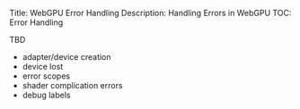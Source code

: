 Title: WebGPU Error Handling
Description: Handling Errors in WebGPU
TOC: Error Handling

TBD

* adapter/device creation
* device lost
* error scopes
* shader complication errors
* debug labels
